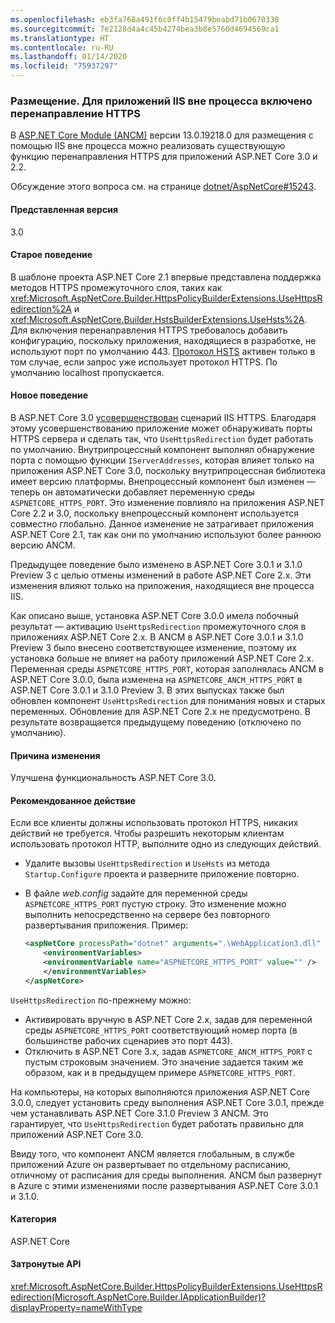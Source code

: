 ```yaml
---
ms.openlocfilehash: eb3fa768a491f6c0ff4b15479beabd71b0670338
ms.sourcegitcommit: 7e2128d4a4c45b4274bea3b8e5760d4694569ca1
ms.translationtype: HT
ms.contentlocale: ru-RU
ms.lasthandoff: 01/14/2020
ms.locfileid: "75937297"
---
```

### <a name="hosting-https-redirection-enabled-for-iis-out-of-process-apps"></a>Размещение. Для приложений IIS вне процесса включено перенаправление HTTPS

В [ASP.NET Core Module (ANCM)](/aspnet/core/host-and-deploy/aspnet-core-module) версии 13.0.19218.0 для размещения с помощью IIS вне процесса можно реализовать существующую функцию перенаправления HTTPS для приложений ASP.NET Core 3.0 и 2.2.

Обсуждение этого вопроса см. на странице [dotnet/AspNetCore#15243](https://github.com/dotnet/AspNetCore/issues/15243).

#### <a name="version-introduced"></a>Представленная версия

3.0

#### <a name="old-behavior"></a>Старое поведение

В шаблоне проекта ASP.NET Core 2.1 впервые представлена поддержка методов HTTPS промежуточного слоя, таких как <xref:Microsoft.AspNetCore.Builder.HttpsPolicyBuilderExtensions.UseHttpsRedirection%2A> и <xref:Microsoft.AspNetCore.Builder.HstsBuilderExtensions.UseHsts%2A>. Для включения перенаправления HTTPS требовалось добавить конфигурацию, поскольку приложения, находящиеся в разработке, не используют порт по умолчанию 443. [Протокол HSTS](https://cheatsheetseries.owasp.org/cheatsheets/HTTP_Strict_Transport_Security_Cheat_Sheet.html) активен только в том случае, если запрос уже использует протокол HTTPS. По умолчанию localhost пропускается.

#### <a name="new-behavior"></a>Новое поведение

В ASP.NET Core 3.0 [усовершенствован](https://github.com/dotnet/AspNetCore/pull/4685) сценарий IIS HTTPS. Благодаря этому усовершенствованию приложение может обнаруживать порты HTTPS сервера и сделать так, что `UseHttpsRedirection` будет работать по умолчанию. Внутрипроцессный компонент выполнял обнаружение порта с помощью функции `IServerAddresses`, которая влияет только на приложения ASP.NET Core 3.0, поскольку внутрипроцессная библиотека имеет версию платформы. Внепроцессный компонент был изменен — теперь он автоматически добавляет переменную среды `ASPNETCORE_HTTPS_PORT`. Это изменение повлияло на приложения ASP.NET Core 2.2 и 3.0, поскольку внепроцессный компонент используется совместно глобально. Данное изменение не затрагивает приложения ASP.NET Core 2.1, так как они по умолчанию используют более раннюю версию ANCM.

Предыдущее поведение было изменено в ASP.NET Core 3.0.1 и 3.1.0 Preview 3 с целью отмены изменений в работе ASP.NET Core 2.x. Эти изменения влияют только на приложения, находящиеся вне процесса IIS.

Как описано выше, установка ASP.NET Core 3.0.0 имела побочный результат — активацию `UseHttpsRedirection` промежуточного слоя в приложениях ASP.NET Core 2.x. В ANCM в ASP.NET Core 3.0.1 и 3.1.0 Preview 3 было внесено соответствующее изменение, поэтому их установка больше не влияет на работу приложений ASP.NET Core 2.x. Переменная среды `ASPNETCORE_HTTPS_PORT`, которая заполнялась ANCM в ASP.NET Core 3.0.0, была изменена на `ASPNETCORE_ANCM_HTTPS_PORT` в ASP.NET Core 3.0.1 и 3.1.0 Preview 3. В этих выпусках также был обновлен компонент `UseHttpsRedirection` для понимания новых и старых переменных. Обновление для ASP.NET Core 2.x не предусмотрено. В результате возвращается предыдущему поведению (отключено по умолчанию).

#### <a name="reason-for-change"></a>Причина изменения

Улучшена функциональность ASP.NET Core 3.0.

#### <a name="recommended-action"></a>Рекомендованное действие

Если все клиенты должны использовать протокол HTTPS, никаких действий не требуется. Чтобы разрешить некоторым клиентам использовать протокол HTTP, выполните одно из следующих действий.

* Удалите вызовы `UseHttpsRedirection` и `UseHsts` из метода `Startup.Configure` проекта и разверните приложение повторно.
* В файле *web.config* задайте для переменной среды `ASPNETCORE_HTTPS_PORT` пустую строку. Это изменение можно выполнить непосредственно на сервере без повторного развертывания приложения. Пример:

    ```xml
    <aspNetCore processPath="dotnet" arguments=".\WebApplication3.dll" stdoutLogEnabled="false" stdoutLogFile="\\?\%home%\LogFiles\stdout" >
        <environmentVariables>
        <environmentVariable name="ASPNETCORE_HTTPS_PORT" value="" />
        </environmentVariables>
    </aspNetCore>
    ```

`UseHttpsRedirection` по-прежнему можно:

* Активировать вручную в ASP.NET Core 2.x, задав для переменной среды `ASPNETCORE_HTTPS_PORT` соответствующий номер порта (в большинстве рабочих сценариев это порт 443).
* Отключить в ASP.NET Core 3.x, задав `ASPNETCORE_ANCM_HTTPS_PORT` с пустым строковым значением. Это значение задается таким же образом, как и в предыдущем примере `ASPNETCORE_HTTPS_PORT`.

На компьютеры, на которых выполняются приложения ASP.NET Core 3.0.0, следует установить среду выполнения ASP.NET Core 3.0.1, прежде чем устанавливать ASP.NET Core 3.1.0 Preview 3 ANCM. Это гарантирует, что `UseHttpsRedirection` будет работать правильно для приложений ASP.NET Core 3.0.

Ввиду того, что компонент ANCM является глобальным, в службе приложений Azure он развертывает по отдельному расписанию, отличному от расписания для среды выполнения. ANCM был развернут в Azure с этими изменениями после развертывания ASP.NET Core 3.0.1 и 3.1.0.

#### <a name="category"></a>Категория

ASP.NET Core

#### <a name="affected-apis"></a>Затронутые API

<xref:Microsoft.AspNetCore.Builder.HttpsPolicyBuilderExtensions.UseHttpsRedirection(Microsoft.AspNetCore.Builder.IApplicationBuilder)?displayProperty=nameWithType>

<!-- 

#### Affected APIs

`M:Microsoft.AspNetCore.Builder.HttpsPolicyBuilderExtensions.UseHttpsRedirection(Microsoft.AspNetCore.Builder.IApplicationBuilder)`

-->

